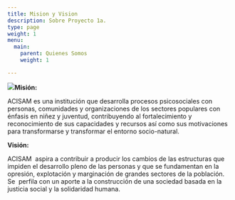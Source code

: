```yaml
---
title: Mision y Vision
description: Sobre Proyecto 1a.
type: page
weight: 1
menu:
  main:
    parent: Quienes Somos
    weight: 1

---
```

**![](/img/post/2018/02/Foto0060.jpg)Misión:**

ACISAM es una institución que desarrolla procesos psicosociales con personas, comunidades y organizaciones de los sectores populares con énfasis en niñez y juventud, contribuyendo al fortalecimiento y reconocimiento de sus capacidades y recursos así como sus motivaciones para transformarse y transformar el entorno socio-natural.

**Visión:**

ACISAM  aspira a contribuir a producir los cambios de las estructuras que impiden el desarrollo pleno de las personas y que se fundamentan en la opresión, explotación y marginación de grandes sectores de la población. Se  perfila con un aporte a la construcción de una sociedad basada en la justicia social y la solidaridad humana.